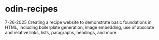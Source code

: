 # odin-recipes

7-26-2025
Creating a recipe website to demonstrate basic foundations in HTML, including boilerplate generation, image embedding, use of absolute and relative links, lists, paragraphs, headings, and more.